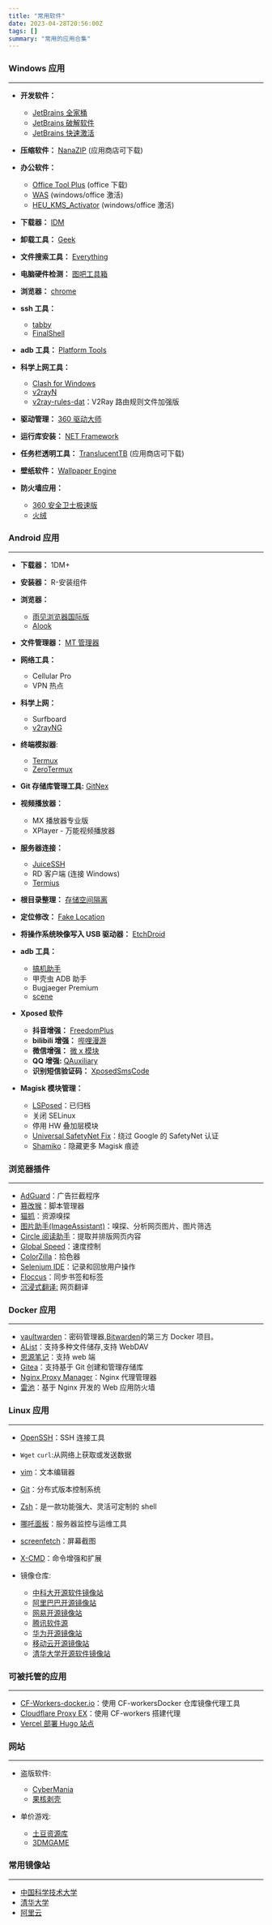 ```yaml
---
title: "常用软件"
date: 2023-04-28T20:56:00Z
tags: []
summary: "常用的应用合集"
---
```


### Windows 应用

---

- **开发软件：**

  - [JetBrains 全家桶](https://www.jetbrains.com/zh-cn/products/)
  - [JetBrains 破解软件](https://linux.do/t/topic/653353)
  - [JetBrains 快速激活](https://linux.do/t/topic/694120)

- **压缩软件：** [NanaZIP](https://github.com/M2Team/NanaZip) (应用商店可下载)
- **办公软件：**

  - [Office Tool Plus](https://otp.landian.vip/zh-cn/download.html) (office 下载)
  - [WAS](https://github.com/massgravel/Microsoft-Activation-Scripts) (windows/office 激活)
  - [HEU_KMS_Activator](https://github.com/zbezj/HEU_KMS_Activator/releases) (windows/office 激活)

- **下载器：** ​[IDM](https://www.internetdownloadmanager.com/)
- **卸载工具：** ​[Geek](https://geekuninstaller.com/)
- **文件搜索工具：** ​[Everything](https://www.voidtools.com/downloads/)
- **电脑硬件检测：** ​[图吧工具箱](http://www.tbtool.cn/)
- **浏览器：** [chrome](https://www.google.com/chrome/)
- **ssh 工具：**

  - [tabby](https://github.com/Eugeny/tabby/tree/master)
  - [FinalShell](http://www.hostbuf.com/)

- **adb 工具：** ​[Platform Tools](https://developer.android.com/tools/releases/platform-tools?hl=zh-cn)
- **科学上网工具：**

  - [Clash for Windows](https://github.com/Z-Siqi/Clash-for-Windows_Chinese/releases)
  - [v2rayN](https://github.com/2dust/v2rayN/releases/)
  - [v2ray-rules-dat](https://github.com/Loyalsoldier/v2ray-rules-dat)：V2Ray 路由规则文件加强版

- **驱动管理：** [360 驱动大师](http://dm.weishi.360.cn/home.html)
- **运行库安装：** [NET Framework](https://dotnet.microsoft.com/zh-cn/download/dotnet-framework)
- **任务栏透明工具：** ​[TranslucentTB](https://github.com/TranslucentTB/TranslucentTB#start-of-content) (应用商店可下载)
- **壁纸软件：** ​[Wallpaper Engine](https://store.steampowered.com/app/431960/Wallpaper_Engine/)
- **防火墙应用：**

  - [360 安全卫士极速版](https://weishi.360.cn/jisu/)
  - [火绒](https://www.huorong.cn/)

### Android 应用

---

- **下载器：** 1DM+
- **安装器：** R-安装组件
- **浏览器：**

  - [雨见浏览器国际版](https://yjllq.com/)
  - [Alook](https://www.alookweb.com/)

- **文件管理器：** [MT 管理器](https://mt2.cn/)
- **网络工具：**

  - Cellular Pro
  - VPN 热点

- **科学上网：**

  - Surfboard
  - [v2rayNG](https://github.com/2dust/v2rayNG/releases)

- **终端模拟器**:

  - [Termux](https://termux.dev/)
  - [ZeroTermux](https://github.com/hanxinhao000/ZeroTermux)

- **Git 存储库管理工具:** [GitNex](https://gitnex.com/)
- **视频播放器：**

  - MX 播放器专业版
  - XPlayer - 万能视频播放器

- **服务器连接：**

  - [JuiceSSH](https://juicessh.com/)
  - RD 客户端 (连接 Windows)
  - [Termius](https://termius.com/)

- **根目录整理：** ​[存储空间隔离](https://sr.rikka.app/)
- **定位修改：** ​[Fake Location](https://github.com/Lerist/FakeLocation)
- **将操作系统映像写入 USB 驱动器：** ​[EtchDroid](https://github.com/EtchDroid/EtchDroid)
- **adb 工具：**

  - [搞机助手](https://gjzsr.com/)
  - 甲壳虫 ADB 助手
  - Bugjaeger Premium
  - [scene](https://github.com/kdrag0n/safetynet-fix/releases)

- **Xposed 软件**

  - **抖音增强：** [FreedomPlus](https://github.com/Xposed-Modules-Repo/io.github.fplus)
  - **bilibili 增强：** [哔哩漫游](https://github.com/yujincheng08/BiliRoaming)
  - **微信增强：** [微 x 模块](https://github.com/Xposed-Modules-Repo/com.fkzhang.wechatxposed)
  - **QQ 增强:** [QAuxiliary](https://github.com/Xposed-Modules-Repo/io.github.qauxv)
  - **识别短信验证码：** [XposedSmsCode](https://github.com/Xposed-Modules-Repo/com.github.tianma8023.xposed.smscode)

- **Magisk 模块管理：**

  - [LSPosed](https://github.com/LSPosed/LSPosed)：已归档
  - 关闭 SELinux
  - 停用 HW 叠加层模块
  - [Universal SafetyNet Fix](https://github.com/kdrag0n/safetynet-fix)：绕过 Google 的 SafetyNet 认证
  - [Shamiko](https://github.com/LSPosed/LSPosed.github.io/releases)：隐藏更多 Magisk 痕迹

### 浏览器插件

---

- [AdGuard](https://adguard.com/zh_cn/adguard-browser-extension/overview.html)：广告拦截程序
- [篡改猴](https://www.tampermonkey.net/index.php?browser=chrome&locale=zh)：脚本管理器
- [猫抓](https://o2bmm.gitbook.io/cat-catch)：资源嗅探
- [图片助手(ImageAssistant)](https://www.pullywood.com/ImageAssistant/)：嗅探、分析网页图片、图片筛选
- [Circle 阅读助手](http://www.circlereader.com/)：提取并排版网页内容
- [Global Speed](https://chrome.google.com/webstore/detail/global-speed/jpbjcnkcffbooppibceonlgknpkniiff?hl=zh-CN)：速度控制
- [ColorZilla](https://www.colorzilla.com/zh-cn/)：拾色器
- [Selenium IDE](https://www.selenium.dev/zh-cn/documentation/ide/)：记录和回放用户操作
- [Floccus](https://floccus.org/download)：同步书签和标签
- [沉浸式翻译:](https://immersivetranslate.com/) 网页翻译

### Docker 应用

---

- [vaultwarden](https://github.com/dani-garcia/vaultwarden)：密码管理器,[Bitwarden](https://bitwarden.com/)的第三方 Docker 项目。
- [AList](https://alist.nn.ci/zh/)：支持多种文件储存,支持 WebDAV
- [思源笔记](https://b3log.org/siyuan/)：支持 web 端
- [Gitea](https://about.gitea.com/)：支持基于 Git 创建和管理存储库
- [Nginx Proxy Manager](https://nginxproxymanager.com/)：Nginx 代理管理器
- [雷池](https://waf-ce.chaitin.cn/)：基于 Nginx 开发的 Web 应用防火墙

### Linux 应用

---

- [OpenSSH](https://www.openssh.com/)：SSH 连接工具
- `Wget` `curl`:从网络上获取或发送数据
- [vim](https://www.vim.org/)：文本编辑器
- [Git](https://git-scm.com/)：分布式版本控制系统
- [Zsh](https://www.zsh.org/)：是一款功能强大、灵活可定制的 shell
- [哪吒面板](https://nezha.wiki/)：服务器监控与运维工具
- [screenfetch](https://github.com/KittyKatt/screenFetch)：屏幕截图
- [X-CMD](https://cn.x-cmd.com/)：命令增强和扩展
- 镜像仓库:

  - [中科大开源软件镜像站](https://mirrors.ustc.edu.cn/)
  - [阿里巴巴开源镜像站](https://developer.aliyun.com/mirror/)
  - [网易开源镜像站](https://mirrors.163.com/)
  - [腾讯软件源](https://mirrors.cloud.tencent.com/)
  - [华为开源镜像站](https://mirrors.huaweicloud.com/home)
  - [移动云开源镜像站](https://mirrors.cmecloud.cn/)
  - [清华大学开源软件镜像站](https://mirrors.tuna.tsinghua.edu.cn/)

### 可被托管的应用

---

- [CF-Workers-docker.io](https://github.com/cmliu/CF-Workers-docker.io)：使用 CF-workersDocker 仓库镜像代理工具
- [Cloudflare Proxy EX](https://github.com/1234567yang/cf-proxy-ex)：使用 CF-workers 搭建代理
- [Vercel 部署 Hugo 站点](https://vercel.com/guides/deploying-hugo-with-vercel)

### 网站

---

- 盗版软件:

  - [CyberMania](https://www.cybermania.ws/)
  - [果核剥壳](https://www.ghxi.com/)

- 单价游戏:

  - [土豆资源库](http://tdtd.chat/index)
  - [3DMGAME](https://bbs.3dmgame.com/forum.php)

### 常用镜像站

---

- [中国科学技术大学](https://chinanet.mirrors.ustc.edu.cn/)
- [清华大学](https://mirrors.tuna.tsinghua.edu.cn/)
- [阿里云](https://developer.aliyun.com/mirror/)
